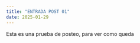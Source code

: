 ```yaml
---
title: "ENTRADA POST 01"
date: 2025-01-29
---
```

Esta es una prueba de posteo, para ver como queda
